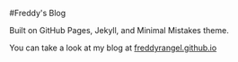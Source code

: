 #Freddy's Blog

Built on GitHub Pages, Jekyll, and Minimal Mistakes theme.

You can take a look at my blog at [freddyrangel.github.io](http://freddyrangel.github.io)
